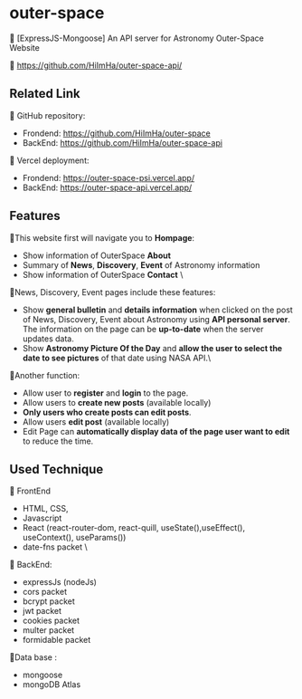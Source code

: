 # outer-space

🌸 [ExpressJS-Mongoose] An API server for Astronomy Outer-Space Website

📌 https://github.com/HiImHa/outer-space-api/

## Related Link

📌 GitHub repository: 
- Frondend: https://github.com/HiImHa/outer-space
- BackEnd: https://github.com/HiImHa/outer-space-api 

📌 Vercel deployment:  
- Frondend: https://outer-space-psi.vercel.app/ 
- BackEnd: https://outer-space-api.vercel.app/

## Features
🌟This website first will navigate you to **Hompage**:
- Show information of OuterSpace **About** 
- Summary of **News**, **Discovery**, **Event** of Astronomy information
- Show information of OuterSpace **Contact** \

🌟News, Discovery, Event pages include these features:
- Show **general bulletin** and **details information** when clicked on the post of News, Discovery, Event about Astronomy using **API personal server**. The information on the page can be **up-to-date** when the server updates data.
- Show **Astronomy Picture Of the Day** and **allow the user to select the date to see pictures** of that date using NASA API.\

🌟Another function: 
- Allow user to **register** and **login** to the page.
- Allow users to **create new posts** (available locally)
- **Only users who create posts can edit posts**.
- Allow users **edit post** (available locally)
- Edit Page can **automatically display data of the page user want to edit** to reduce the time.

## Used Technique
🌷 FrontEnd
- HTML, CSS, 
- Javascript
- React (react-router-dom, react-quill, useState(),useEffect(), useContext(), useParams())
- date-fns packet \

🌷 BackEnd:
- expressJs (nodeJs)
- cors packet
- bcrypt packet
- jwt packet
- cookies packet
- multer packet
- formidable packet

🌷Data base :
- mongoose
- mongoDB Atlas
